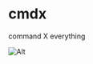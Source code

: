 # cmdx
command X everything

![Alt](https://repobeats.axiom.co/api/embed/85ffe9b9d66ea4c8323593ef68d06150638b2aa3.svg "Repobeats analytics image")
